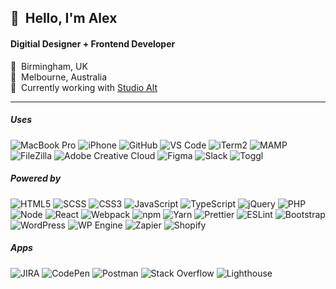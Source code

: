 <h2>👋&nbsp;&nbsp;Hello, I'm Alex</h2>
<h4>Digitial Designer + Frontend Developer</h4>

🏡&nbsp;&nbsp;Birmingham, UK<br/>
📍&nbsp;&nbsp;Melbourne, Australia<br/>
🏢&nbsp;&nbsp;Currently working with <a href="https://studioalt.com.au/" target="_blank">Studio Alt</a>

<hr/>
<h5>Uses</h5>

![MacBook Pro](https://img.shields.io/badge/Apple-100000.svg?logo=apple&logoColor=white)
![iPhone](https://img.shields.io/badge/iPhone-100000.svg?logo=iOS&logoColor=white)
![GitHub](https://img.shields.io/badge/GitHub-100000.svg?logo=github&logoColor=white)
![VS Code](https://img.shields.io/badge/VS%20Code-007ACC?style=flat&logo=visual-studio-code&logoColor=white)
![iTerm2](https://img.shields.io/badge/iTerm2-000000.svg?logo=iTerm2&logoColor=white)
![MAMP](https://img.shields.io/badge/MAMP-02749C?style=flat&logo=mamp&logoColor=white)
![FileZilla](https://img.shields.io/badge/FileZilla-BF0000?style=flat&logo=FileZilla&logoColor=white)
![Adobe Creative Cloud](https://img.shields.io/badge/Adobe-DA1F26?logo=Adobe-Creative-Cloud&logoColor=white)
![Figma](https://img.shields.io/badge/Figma-F24E1E?logo=figma&logoColor=white)
![Slack](https://img.shields.io/badge/Slack-4A154B?logo=slack&logoColor=white)
![Toggl](https://img.shields.io/badge/Toggl-E01B22?logo=toggl&logoColor=white)

<h5>Powered by</h5>

![HTML5](https://img.shields.io/badge/-HTML5-E34F26?style=flat&logo=html5&logoColor=white)
![SCSS](https://img.shields.io/badge/-SCSS-CC6699?style=flat&logo=sass&logoColor=white)
![CSS3](https://img.shields.io/badge/-CSS3-1572B6?style=flat&logo=css3)
![JavaScript](https://img.shields.io/badge/JavaScript-323330.svg?logo=javascript&logoColor=white)
![TypeScript](https://img.shields.io/badge/TypeScript-007ACC.svg?logo=typescript&logoColor=white)
![jQuery](https://img.shields.io/badge/jQuery-0769AD.svg?logo=jquery&logoColor=white)
![PHP](https://img.shields.io/badge/PHP-777BB4.svg?logo=php&logoColor=white)
![Node](https://img.shields.io/badge/Node.js-43853D.svg?logo=node.js&logoColor=white)
![React](https://img.shields.io/badge/React-20232a.svg?logo=react&logoColor=white)
![Webpack](https://img.shields.io/badge/-Webpack-007ACC?style=flat&logo=webpack&logoColor=white)
![npm](https://img.shields.io/badge/-npm-CB3837?style=flat&logo=npm&logoColor=white)
![Yarn](https://img.shields.io/badge/-Yarn-2C8EBB?style=flat&logo=Yarn&logoColor=white)
![Prettier](https://img.shields.io/badge/-Prettier-F7B93E?style=flat&logo=Prettier&logoColor=white)
![ESLint](https://img.shields.io/badge/-ESLint-4B32C3?style=flat&logo=ESLint&logoColor=white)
![Bootstrap](https://img.shields.io/badge/Bootstrap-563D7C.svg?logo=bootstrap&logoColor=white)
![WordPress](https://img.shields.io/badge/WordPress-21759B.svg?logo=wordpress&logoColor=white)
![WP Engine](https://img.shields.io/badge/WP%20Engine-0ECAD4.svg?logo=WPEngine&logoColor=white)
![Zapier](https://img.shields.io/badge/Zapier-FF4A00.svg?logo=zapier&logoColor=white)
![Shopify](https://img.shields.io/badge/Shopify-7AB55C.svg?logo=shopify&logoColor=white)

<h5>Apps</h5>

![JIRA](https://img.shields.io/badge/JIRA-0052CC?logo=jira)
![CodePen](https://img.shields.io/badge/CodePen-000000.svg?logo=codePen&logoColor=white)
![Postman](https://img.shields.io/badge/Postman-FF6C37.svg?logo=postman&logoColor=white)
![Stack Overflow](https://img.shields.io/badge/Stack%20Overflow-F58025.svg?logo=stack-overflow&logoColor=white)
![Lighthouse](https://img.shields.io/badge/Lighthouse-F44B21.svg?logo=Lighthouse&logoColor=white)

<!--
- 👋 Hi, I’m @alw-codebase
- 👀 I’m interested in ...
- 🌱 I’m currently learning ...
- 💞️ I’m looking to collaborate on ...
- 📫 How to reach me ...
-->

<!--
alw-codebase/alw-codebase is a ✨ special ✨ repository because its `README.md` (this file) appears on your GitHub profile.
You can click the Preview link to take a look at your changes.
-->
